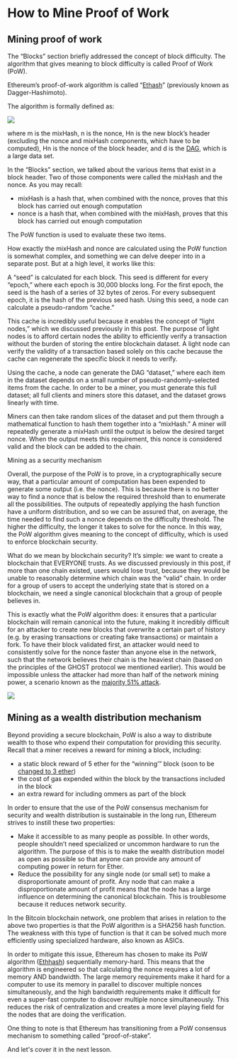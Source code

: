 ﻿# How to Mine Proof of Work

## Mining proof of work

The “Blocks” section briefly addressed the concept of block difficulty. The algorithm that gives meaning to block difficulty is called Proof of Work (PoW).

Ethereum’s proof-of-work algorithm is called “[Ethash](https://github.com/ethereum/wiki/wiki/Ethash)” (previously known as Dagger-Hashimoto).

The algorithm is formally defined as:

![](https://lh5.googleusercontent.com/GwsfqXOsZ7XvLEKMtKxWhFfrmuccepUl5fnnnhj6pwt4hrTUTMT9Zh6qBA3fheuL5Prsd8hoJ3_ZvVN6Vha7AqM5CtSU4ramyim-R1hrFoH6B7dyrS71blt4SKUS4ixVHl2yvW_F)

where m is the mixHash, n is the nonce, Hn is the new block’s header (excluding the nonce and mixHash components, which have to be computed), Hn is the nonce of the block header, and d is the [DAG](https://en.wikipedia.org/wiki/Directed_acyclic_graph), which is a large data set.

In the “Blocks” section, we talked about the various items that exist in a block header. Two of those components were called the mixHash and the nonce. As you may recall:

- mixHash is a hash that, when combined with the nonce, proves that this block has carried out enough computation
- nonce is a hash that, when combined with the mixHash, proves that this block has carried out enough computation

The PoW function is used to evaluate these two items.

How exactly the mixHash and nonce are calculated using the PoW function is somewhat complex, and something we can delve deeper into in a separate post. But at a high level, it works like this:

A “seed” is calculated for each block. This seed is different for every “epoch,” where each epoch is 30,000 blocks long. For the first epoch, the seed is the hash of a series of 32 bytes of zeros. For every subsequent epoch, it is the hash of the previous seed hash. Using this seed, a node can calculate a pseudo-random “cache.”

This cache is incredibly useful because it enables the concept of “light nodes,” which we discussed previously in this post. The purpose of light nodes is to afford certain nodes the ability to efficiently verify a transaction without the burden of storing the entire blockchain dataset. A light node can verify the validity of a transaction based solely on this cache because the cache can regenerate the specific block it needs to verify.

Using the cache, a node can generate the DAG “dataset,” where each item in the dataset depends on a small number of pseudo-randomly-selected items from the cache. In order to be a miner, you must generate this full dataset; all full clients and miners store this dataset, and the dataset grows linearly with time.

Miners can then take random slices of the dataset and put them through a mathematical function to hash them together into a “mixHash.” A miner will repeatedly generate a mixHash until the output is below the desired target nonce. When the output meets this requirement, this nonce is considered valid and the block can be added to the chain.

Mining as a security mechanism

Overall, the purpose of the PoW is to prove, in a cryptographically secure way, that a particular amount of computation has been expended to generate some output (i.e. the nonce). This is because there is no better way to find a nonce that is below the required threshold than to enumerate all the possibilities. The outputs of repeatedly applying the hash function have a uniform distribution, and so we can be assured that, on average, the time needed to find such a nonce depends on the difficulty threshold. The higher the difficulty, the longer it takes to solve for the nonce. In this way, the PoW algorithm gives meaning to the concept of difficulty, which is used to enforce blockchain security.

What do we mean by blockchain security? It’s simple: we want to create a blockchain that EVERYONE trusts. As we discussed previously in this post, if more than one chain existed, users would lose trust, because they would be unable to reasonably determine which chain was the “valid” chain. In order for a group of users to accept the underlying state that is stored on a blockchain, we need a single canonical blockchain that a group of people believes in.

This is exactly what the PoW algorithm does: it ensures that a particular blockchain will remain canonical into the future, making it incredibly difficult for an attacker to create new blocks that overwrite a certain part of history (e.g. by erasing transactions or creating fake transactions) or maintain a fork. To have their block validated first, an attacker would need to consistently solve for the nonce faster than anyone else in the network, such that the network believes their chain is the heaviest chain (based on the principles of the GHOST protocol we mentioned earlier). This would be impossible unless the attacker had more than half of the network mining power, a scenario known as the [majority 51% attack](https://en.bitcoin.it/wiki/Majority_attack).

![](https://lh6.googleusercontent.com/egO90FyoMzyzswg5MPbdn7FQ7hZmjBHtfQ5dXW_SuqOUDGOOBvPxYNJhuYACdRQAxJtKLeUu9CRnN2J4F7pYUz44vmf-EyQ7ov7nYGRUimxCtdtynn14W613yYo-UCjQYVytlWBW)

## Mining as a wealth distribution mechanism

Beyond providing a secure blockchain, PoW is also a way to distribute wealth to those who expend their computation for providing this security. Recall that a miner receives a reward for mining a block, including:

- a static block reward of 5 ether for the “winning’” block (soon to be [changed to 3 ether](https://github.com/ethereum/EIPs/pull/669))
- the cost of gas expended within the block by the transactions included in the block
- an extra reward for including ommers as part of the block

In order to ensure that the use of the PoW consensus mechanism for security and wealth distribution is sustainable in the long run, Ethereum strives to instill these two properties:

- Make it accessible to as many people as possible. In other words, people shouldn’t need specialized or uncommon hardware to run the algorithm. The purpose of this is to make the wealth distribution model as open as possible so that anyone can provide any amount of computing power in return for Ether.
- Reduce the possibility for any single node (or small set) to make a disproportionate amount of profit. Any node that can make a disproportionate amount of profit means that the node has a large influence on determining the canonical blockchain. This is troublesome because it reduces network security.

In the Bitcoin blockchain network, one problem that arises in relation to the above two properties is that the PoW algorithm is a SHA256 hash function. The weakness with this type of function is that it can be solved much more efficiently using specialized hardware, also known as ASICs.

In order to mitigate this issue, Ethereum has chosen to make its PoW algorithm ([Ethhash](https://github.com/ethereum/wiki/wiki/Ethash)) sequentially memory-hard. This means that the algorithm is engineered so that calculating the nonce requires a lot of memory AND bandwidth. The large memory requirements make it hard for a computer to use its memory in parallel to discover multiple nonces simultaneously, and the high bandwidth requirements make it difficult for even a super-fast computer to discover multiple nonce simultaneously. This reduces the risk of centralization and creates a more level playing field for the nodes that are doing the verification.

One thing to note is that Ethereum has transitioning from a PoW consensus mechanism to something called “proof-of-stake”. 

And let's cover it in the next lesson.